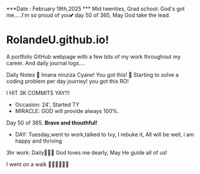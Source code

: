 ***Date : February 19th,2025 *** Mid twenties, Grad school: God's got me.....I'm so proud of you💕 day 50 of 365, May God take the lead.
# RolandeU.github.io!

A portfolio GitHub webpage with a few bits of my work throughout my career. And daily journal logs....


Daily Notes
💚 Imana ninziza Cyane! You got this!
💚 Starting to solve a coding problem per day journey! you got this RO!

I HIT 3K COMMITS YAY!!!

- Occasion: 24', Started TY 
- MIRACLE: GOD will provide always 100%.

Day 50 of 365. **Brave and thouthful!** 
- DAY: Tuesday,went to work,talked to Ivy, I rebuke it, All will be well, i am happy and thriving

3hr work: Daily💚💚💚
God loves me dearly, May He guide all of  us!


I went on a walk 💚💚💚💚💚💚
